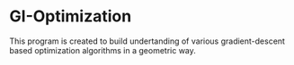 # GI-Optimization
This program is created to build undertanding of various gradient-descent based optimization algorithms in a geometric way.
